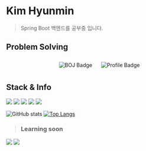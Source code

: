 # Kim Hyunmin
> Spring Boot 백엔드를 공부중 입니다.

## Problem Solving
<div style="text-align: center;">
  <img src="http://mazassumnida.wtf/api/v2/generate_badge?boj=rlagusals1102" alt="BOJ Badge" style="display: inline-block; margin: 10px;">
  <img src="http://mazandi.herokuapp.com/api?handle=rlagusals1102&theme=warm" alt="Profile Badge" style="display: inline-block; margin: 10px;">
</div>


## Stack & Info
<div>
<img src="https://img.shields.io/badge/python-3776AB?style=for-the-badge&logo=python&logoColor=white"/>
<img src="https://img.shields.io/badge/fastapi-009688?style=for-the-badge&logo=fastapi&logoColor=white"> 
 <img src="https://img.shields.io/badge/Java-007396?style=for-the-badge&logo=java&logoColor=white"> 
<img src="https://img.shields.io/badge/node.js-339933?style=for-the-badge&logo=Node.js&logoColor=white"/>
<img src="https://img.shields.io/badge/nginx-009639?style=for-the-badge&logo=nginx&logoColor=white"> 
</div>


![ GitHub stats](https://github-readme-stats.vercel.app/api?username=rlagusals1102&theme=dark&show_icons=true)
[![Top Langs](https://github-readme-stats.vercel.app/api/top-langs/?username=rlagusals1102&langs_count=8&layout=compact&theme=dark)](https://github.com/rlagusals1102)

> ### Learning soon
<div>
<img src="https://img.shields.io/badge/Spring%20Boot-6DB33F?style=for-the-badge&logo=spring-boot&logoColor=white"> 
<img src="https://img.shields.io/badge/docker-2496ED?style=for-the-badge&logo=docker&logoColor=white"/>
</div>



